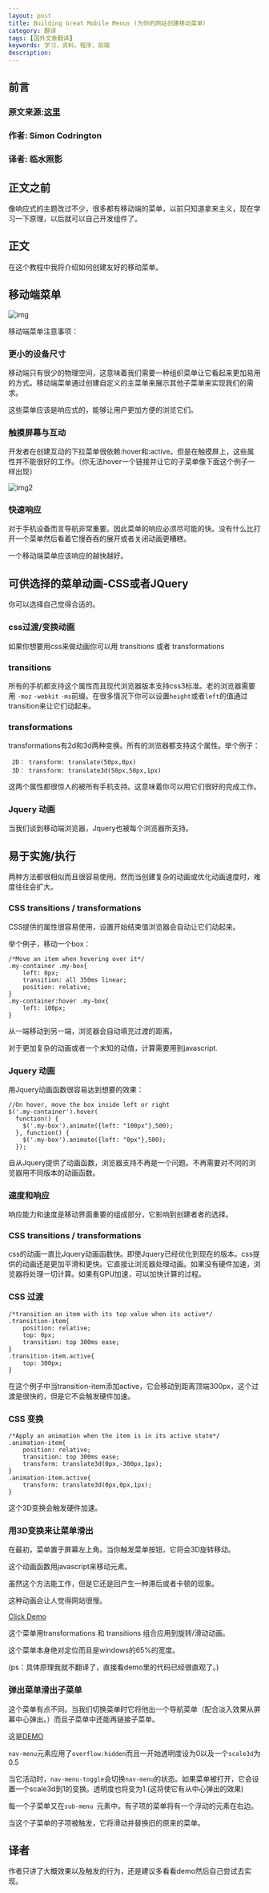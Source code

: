 ```yaml
---
layout: post
title: Building Great Mobile Menus (为你的网站创建移动菜单）
category: 翻译
tags: [国外文章翻译]
keywords: 学习，资料，程序，前端
description: 
---
```


## 前言

### 原文来源:[这里](http://www.sitepoint.com/building-great-mobile-menus-website/)

### 作者: Simon Codrington


### 译者: 临水照影


## 正文之前

像响应式的主题改过不少，很多都有移动端的菜单，以前只知道拿来主义，现在学习一下原理，以后就可以自己开发组件了。

## 正文

在这个教程中我将介绍如何创建友好的移动菜单。


## 移动端菜单

![img](http://7s1say.com1.z0.glb.clouddn.com//mobile1.jpg)

移动端菜单注意事项：

### 更小的设备尺寸

移动端只有很少的物理空间，这意味着我们需要一种组织菜单让它看起来更加易用的方式。移动端菜单通过创建自定义的主菜单来展示其他子菜单来实现我们的需求。

这些菜单应该是响应式的，能够让用户更加方便的浏览它们。

### 触摸屏幕与互动

开发者在创建互动的下拉菜单很依赖:hover和:active。但是在触摸屏上，这些属性并不能很好的工作。（你无法hover一个链接并让它的子菜单像下面这个例子一样出现）

![img2](http://7s1say.com1.z0.glb.clouddn.com//mobile2.jpg)


### 快速响应

对于手机设备而言导航非常重要。因此菜单的响应必须尽可能的快。没有什么比打开一个菜单然后看着它慢吞吞的展开或者关闭动画更糟糕。

一个移动端菜单应该响应的越快越好。

## 可供选择的菜单动画-CSS或者JQuery

你可以选择自己觉得合适的。

### css过渡/变换动画

如果你想要用css来做动画你可以用 transitions 或者 transformations


### transitions 

所有的手机都支持这个属性而且现代浏览器版本支持css3标准。老的浏览器需要用 `-moz` `-webkit` `-ms`前缀。在很多情况下你可以设置`height`或者`left`的值通过transition来让它们动起来。

### transformations

transformations有2d和3d两种变换。所有的浏览器都支持这个属性。举个例子：
    
     2D： transform: translate(50px,0px) 
     3D： transform: translate3d(50px,50px,1px)

这两个属性都很惊人的被所有手机支持。这意味着你可以用它们很好的完成工作。

### Jquery 动画

当我们谈到移动端浏览器，Jquery也被每个浏览器所支持。

## 易于实施/执行

两种方法都很相似而且很容易使用。然而当创建复杂的动画或优化动画速度时，难度往往会扩大。

### CSS transitions / transformations

CSS提供的属性很容易使用，设置开始结束值浏览器会自动让它们动起来。

举个例子，移动一个box：
    
    /*Move an item when hovering over it*/
    .my-container .my-box{
        left: 0px;
        transition: all 350ms linear;
        position: relative;
    }
    .my-container:hover .my-box{
        left: 100px;
    }
    
从一端移动到另一端，浏览器会自动填充过渡的距离。

对于更加复杂的动画或者一个未知的动值，计算需要用到javascript.

### Jquery 动画

用Jquery动画函数很容易达到想要的效果：
    
    //On hover, move the box inside left or right
    $('.my-container').hover(
      function() {
        $('.my-box').animate({left: "100px"},500);
      }, function() {
        $('.my-box').animate({left: "0px"},500);
      });

自从Jquery提供了动画函数，浏览器支持不再是一个问题。不再需要对不同的浏览器用不同版本的动画函数。

### 速度和响应

响应能力和速度是移动界面重要的组成部分，它影响到创建者者的选择。

### CSS transitions / transformations

css的动画一直比Jquery动画函数快。即使Jquery已经优化到现在的版本。css提供的动画还是更加平滑和更快。它直接让浏览器处理动画。如果没有硬件加速，浏览器将处理一切计算。如果有GPU加速，可以加快计算的过程。

### CSS 过渡

    /*transition an item with its top value when its active*/
    .transition-item{
        position: relative;
        top: 0px;
        transition: top 300ms ease;
    }
    .transition-item.active{
        top: 300px;
    }

在这个例子中当transition-item添加active，它会移动到距离顶端300px，这个过渡是很快的，但是它不会触发硬件加速。

### CSS 变换

    /*Apply an animation when the item is in its active state*/
    .animation-item{
        position: relative;
        transition: top 300ms ease;
        transform: translate3d(0px,-300px,1px);
    }
    .animation-item.active{
        transform: translate3d(0px,0px,1px);
    }

这个3D变换会触发硬件加速。

### 用3D变换来让菜单滑出

在最初，菜单置于屏幕左上角。当你触发菜单按钮，它将会3D旋转移动。

这个动画函数用javascript来移动元素。

虽然这个方法能工作，但是它还是回产生一种滞后或者卡顿的现象。

这种动画会让人觉得网站很慢。


[Click Demo ](http://jsfiddle.net/linshuizhaoying/srng416p/)
    
这个菜单用transformations 和 transitions 组合应用到旋转/滑动动画。

这个菜单本身绝对定位而且是windows的65%的宽度。

(ps：具体原理我就不翻译了，直接看demo里的代码已经很直观了。)

### 弹出菜单滑出子菜单

这个菜单有点不同。当我们切换菜单时它将他出一个导航菜单（配合淡入效果从屏幕中心弹出。）而且子菜单中还能再链接子菜单。

这是[DEMO](http://jsfiddle.net/linshuizhaoying/srng416p/1/)

`nav-menu`元素应用了`overflow:hidden`而且一开始透明度设为0以及一个`scale3d`为0.5

当它活动时，`nav-menu-toggle`会切换`nav-menu`的状态。如果菜单被打开，它会设置一个scale3d到1的变换。透明度也将变为1.(这将使它有从中心弹出的效果)

每一个子菜单又在`sub-menu `元素中。有子项的菜单将有一个浮动的元素在右边。

当这个子菜单的子项被触发，它将滑动并替换旧的原来的菜单。


## 译者

作者只讲了大概效果以及触发的行为，还是建议多看看demo然后自己尝试去实现。

























